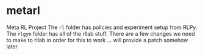 # metarl
Meta RL Project
The `rl` folder has policies and experiment setup from RLPy. The `rlgym` folder has all of the rllab stuff. There are a few changes we need to make to rllab in order for this to work ... will provide a patch somehow later

